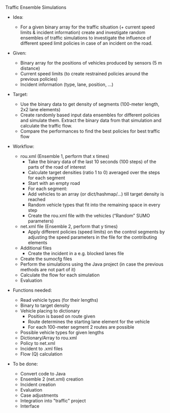 Traffic Ensemble Simulations

- Idea:
  - For a given binary array for the traffic situation (+ current speed limits & incident information) create and investigate random ensembles of traffic simulations to investigate the influence of different speed limit policies in case of an incident on the road. 


- Given:
  - Binary array for the positions of vehicles produced by sensors (5 m distance)
  - Current speed limits (to create restrained policies around the previous policies)
  - Incident information (type, lane, position, …)


- Target:
  - Use the binary data to get density of segments (100-meter length, 2x2 lane elements)
  - Create randomly based input data ensembles for different policies and simulate them. Extract the binary data from that simulation and calculate the traffic flow. 
  - Compare the performances to find the best policies for best traffic flow 
  

- Workflow:
  - rou.xml (Ensemble 1, perform that x times)
    - Take the binary data of the last 10 seconds (100 steps) of the parts of the road of interest 
    - Calculate target densities (ratio 1 to 0) averaged over the steps for each segment 
    - Start with an empty road 
    - For each segment:
    - Add vehicles to an array (or dict/hashmap/…) till target density is reached 
    - Random vehicle types that fit into the remaining space in every step 
    - Create the rou.xml file with the vehicles (“Random” SUMO parameters)
  - net.xml file (Ensemble 2, perform that y times)
    - Apply different policies (speed limits) on the control segments by adjusting the speed parameters in the file for the contributing elements 
  - Additional files
    - Create the incident in a e.g. blocked lanes file
  - Create the sumocfg files
  - Perform the simulations using the Java project (in case the previous methods are not part of it)
  - Calculate the flow for each simulation
  - Evaluation


- Functions needed:
  - Read vehicle types (for their lengths)
  - Binary to target density
  - Vehicle placing to dictionary
    - Position is based on route given
    - Route determines the starting lane element for the vehicle
    - For each 100-meter segment 2 routes are possible
  - Possible vehicle types for given lengths
  - Dictionary/Array to rou.xml
  - Policy to net.xml
  - Incident to .xml files
  - Flow (Q) calculation


- To be done:
  - Convert code to Java
  - Ensemble 2 (net.xml) creation
  - Incident creation
  - Evaluation
  - Case adjustments
  - Integration into "traffic" project
  - Interface
